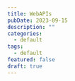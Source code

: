 ```yaml
---
title: WebAPIs
pubDate: 2023-09-15
description: ""
categories:
  - default
tags:
  - default
featured: false
draft: true
---
```

